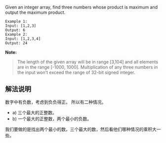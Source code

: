 Given an integer array, find three numbers whose product is maximum and output the maximum product.

```
Example 1:
Input: [1,2,3]
Output: 6
Example 2:
Input: [1,2,3,4]
Output: 24
```

**Note:**

> The length of the given array will be in range [3,104] and all elements are in the range [-1000, 1000].
> Multiplication of any three numbers in the input won't exceed the range of 32-bit signed integer.

## 解法说明

数字中有负数，考虑到负负得正。 所以有二种情况。

* a) 三个最大的正整数。
* b) 一个最大的正整数，两个最小的负数。

我们要做的是找出两个最小的数，三个最大的数，然后看他们哪种情况的乘积大一些。
